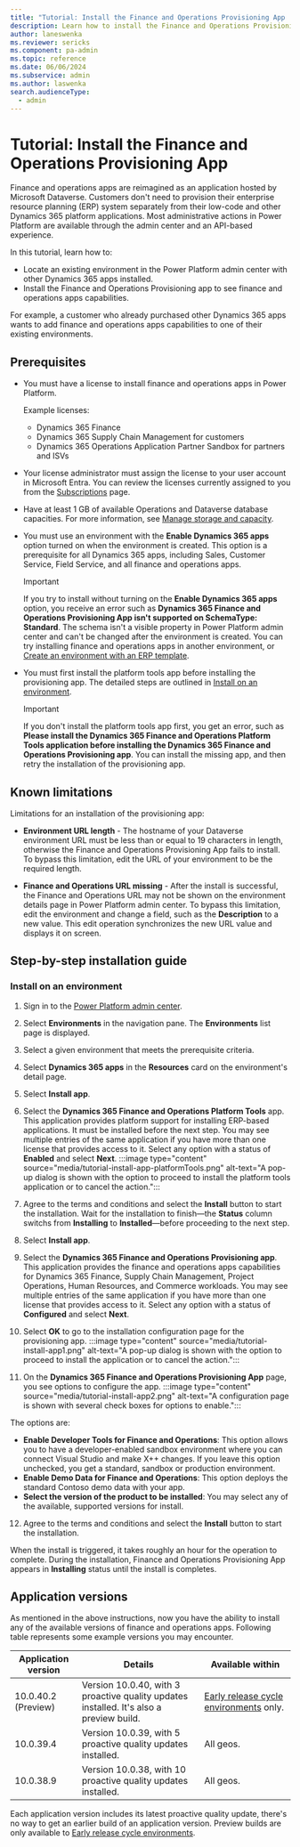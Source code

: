 ```yaml
---
title: "Tutorial: Install the Finance and Operations Provisioning App  | Microsoft Docs"
description: Learn how to install the Finance and Operations Provisioning App onto an existing Power Platform environment.
author: laneswenka
ms.reviewer: sericks
ms.component: pa-admin
ms.topic: reference
ms.date: 06/06/2024
ms.subservice: admin
ms.author: laswenka
search.audienceType: 
  - admin
---
```


# Tutorial: Install the Finance and Operations Provisioning App 

Finance and operations apps are reimagined as an application hosted by Microsoft Dataverse. Customers don't need to provision their enterprise resource planning (ERP) system separately from their low-code and other Dynamics 365 platform applications. Most administrative actions in Power Platform are available through the admin center and an API-based experience.

In this tutorial, learn how to:

- Locate an existing environment in the Power Platform admin center with other Dynamics 365 apps installed.
- Install the Finance and Operations Provisioning app to see finance and operations apps capabilities.

For example, a customer who already purchased other Dynamics 365 apps wants to add finance and operations apps capabilities to one of their existing environments.

## Prerequisites

- You must have a license to install finance and operations apps in Power Platform.

  Example licenses:

  - Dynamics 365 Finance
  - Dynamics 365 Supply Chain Management for customers
  - Dynamics 365 Operations Application Partner Sandbox for partners and ISVs

- Your license administrator must assign the license to your user account in Microsoft Entra. You can review the licenses currently assigned to you from the [Subscriptions](https://portal.office.com/account/?ref=MeControl#subscriptions) page.

- Have at least 1 GB of available Operations and Dataverse database capacities. For more information, see [Manage storage and capacity](../finance-operations-storage-capacity.md).

- You must use an environment with the **Enable Dynamics 365 apps** option turned on when the environment is created. This option is a prerequisite for all Dynamics 365 apps, including Sales, Customer Service, Field Service, and all finance and operations apps.

   > [!IMPORTANT]
   > If you try to install without turning on the **Enable Dynamics 365 apps** option, you receive an error such as **Dynamics 365 Finance and Operations Provisioning App isn't supported on SchemaType: Standard**. The schema isn't a visible property in Power Platform admin center and can't be changed after the environment is created. You can try installing finance and operations apps in another environment, or [Create an environment with an ERP template](./tutorial-deploy-new-environment-with-ERP-template.md).

- You must first install the platform tools app before installing the provisioning app. The detailed steps are outlined in [Install on an environment](#install-on-an-environment).

   > [!IMPORTANT]
   > If you don't install the platform tools app first, you get an error, such as **Please install the Dynamics 365 Finance and Operations Platform Tools application before installing the Dynamics 365 Finance and Operations Provisioning app**. You can install the missing app, and then retry the installation of the provisioning app.

## Known limitations

Limitations for an installation of the provisioning app:  

- **Environment URL length** - The hostname of your Dataverse environment URL must be less than or equal to 19 characters in length, otherwise the Finance and Operations Provisioning App fails to install. To bypass this limitation, edit the URL of your environment to be the required length.

- **Finance and Operations URL missing** - After the install is successful, the Finance and Operations URL may not be shown on the environment details page in Power Platform admin center. To bypass this limitation, edit the environment and change a field, such as the **Description** to a new value. This edit operation synchronizes the new URL value and displays it on screen.

## Step-by-step installation guide

### Install on an environment

1. Sign in to the [Power Platform admin center](https://admin.powerplatform.microsoft.com).
2. Select **Environments** in the navigation pane. The **Environments** list page is displayed.
3. Select a given environment that meets the prerequisite criteria.
4. Select **Dynamics 365 apps** in the **Resources** card on the environment's detail page.
5. Select **Install app**.
6. Select the **Dynamics 365 Finance and Operations Platform Tools** app. This application provides platform support for installing ERP-based applications. It must be installed before the next step. You may see multiple entries of the same application if you have more than one license that provides access to it. Select any option with a status of **Enabled** and select **Next**.
   :::image type="content" source="media/tutorial-install-app-platformTools.png" alt-text="A pop-up dialog is shown with the option to proceed to install the platform tools application or to cancel the action.":::
7. Agree to the terms and conditions and select the **Install** button to start the installation. Wait for the installation to finish&mdash;the **Status** column switchs from **Installing** to **Installed**&mdash;before proceeding to the next step.
8. Select **Install app**.
9. Select the **Dynamics 365 Finance and Operations Provisioning app**. This application provides the finance and operations apps capabilities for Dynamics 365 Finance, Supply Chain Management, Project Operations, Human Resources, and Commerce workloads. You may see multiple entries of the same application if you have more than one license that provides access to it. Select any option with a status of **Configured** and select **Next**.
10. Select **OK** to go to the installation configuration page for the provisioning app.
    :::image type="content" source="media/tutorial-install-app1.png" alt-text="A pop-up dialog is shown with the option to proceed to install the application or to cancel the action.":::

11. On the **Dynamics 365 Finance and Operations Provisioning App** page, you see options to configure the app.
   :::image type="content" source="media/tutorial-install-app2.png" alt-text="A configuration page is shown with several check boxes for options to enable.":::

   The options are:

   - **Enable Developer Tools for Finance and Operations**:  This option allows you to have a developer-enabled sandbox environment where you can connect Visual Studio and make X++ changes. If you leave this option unchecked, you get a standard, sandbox or production environment.
   - **Enable Demo Data for Finance and Operations**: This option deploys the standard Contoso demo data with your app.
   - **Select the version of the product to be installed**: You may select any of the available, supported versions for install.

12. Agree to the terms and conditions and select the **Install** button to start the installation.

When the install is triggered, it takes roughly an hour for the operation to complete. During the installation, Finance and Operations Provisioning App appears in **Installing** status until the install is completes.

## Application versions

As mentioned in the above instructions, now you have the ability to install any of the available versions of finance and operations apps. Following table represents some example versions you may encounter.

| Application version | Details | Available within |
|---------------------|-------------|------------------|
| 10.0.40.2 (Preview) | Version 10.0.40, with 3 proactive quality updates installed. It's also a preview build. | [Early release cycle environments](/power-platform/admin/early-release) only. |
| 10.0.39.4           | Version 10.0.39, with 5 proactive quality updates installed. | All geos. |
| 10.0.38.9           | Version 10.0.38, with 10 proactive quality updates installed. | All geos. |

Each application version includes its latest proactive quality update, there's no way to get an earlier build of an application version. Preview builds are only available to [Early release cycle environments](/power-platform/admin/early-release).
